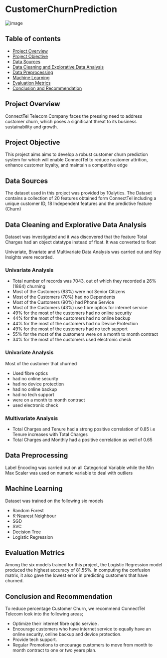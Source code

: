 # CustomerChurnPrediction

![image](https://github.com/uzilon/CustomerChurnPrediction/assets/111258660/e3c0bb5e-0a36-4494-b0b5-2f39685558f9)


## Table of contents
- [Project Overview](#project-overview)
- [Project Objective](#project-objective)
- [Data Sources](#data-sources)
- [Data Cleaning and Explorative Data Analysis](#data-cleaning-and-explorative-data-analysis)
- [Data Preprocessing](#data-preprocessing)
- [Machine Learning](#machine-learning)
- [Evaluation Metrics](#evaluation-metrics)
- [Conclusion and Recommendation](#conclusion-and-recommendation)


## Project Overview

ConnectTel Telecom Company faces the pressing need to address customer churn, which poses a significant threat to its business sustainability and growth. 

## Project Objective

This project aims aims to develop a robust customer churn prediction system for which will enable ConnectTel to reduce customer attrition, enhance customer loyalty, and maintain a competitive edge

## Data Sources 

The dataset used in this project was provided by 10alytics. The Dataset contains a collection of 20 features obtained form ConnectTel including a unique customer ID, 18 Independent features and the predictive feature (Churn)

## Data Cleaning and Explorative Data Analysis

Dataset was investigated and it was discovered that the feature Total Charges had an object datatype instead of float. It was converted to float

Univariate, Bivariate and Multivariate Data Analysis was carried out and Key Insights were recorded.

### Univariate Analysis
- Total number of records was 7043, out of which they recorded a 26% (1864) churning
- Most of the Customers (83%) were not Senior Citizens
- Most of the Customers (70%) had no Dependents
- Most of the Customers (90%) had Phone Service
- Most of the Customers (43%) use fibre optics for internet service
- 49% for the most of the customers had no online security
- 44% for the most of the customers had no online backup
- 44% for the most of the customers had no Device Protection
- 49% for the most of the customers had no tech support
- 55% for the most of the customers were on a month to month contract
- 34% for the most of the customers used electronic check

### Univariate Analysis
Most of the customer that churned

- Used fibre optics
- had no online security
- had no device protection
- had no online backup
- had no tech support
- were on a month to month contract
- used electronic check

### Multivariate Analysis

- Total Charges and Tenure had a strong positive correlation of 0.85 i.e Tenure increases with Total Charges
- Total Charges and Monthly had a positive correlation as well of 0.65

## Data Preprocessing

Label Encoding was carried out on all Categorical Variable while the Min Max Scaler was used on numeric variable to deal with outliers

## Machine Learning 

Dataset was trained on the following six models 
- Random Forest
- K-Nearest Neighbour
- SGD  
- SVC
- Decision Tree
- Logistic Regression

## Evaluation Metrics

Among the six models trained for this project, the Logistic Regression model produced the highest accuracy of 81.55%. In computing the confusion matrix, it also gave the lowest error in predicting customers that have churned.

## Conclusion and Recommendation

To reduce percentage Customer Churn, we recommend ConnectTel Telecom look into the following areas;

- Optimize their internet fibre optic service .
- Encourage customers who have internet service to equally have an online security, online backup and device protection.
- Provide tech support.
- Regular Promotions to encourage customers to move from  month to month contract to one or two years plan.
